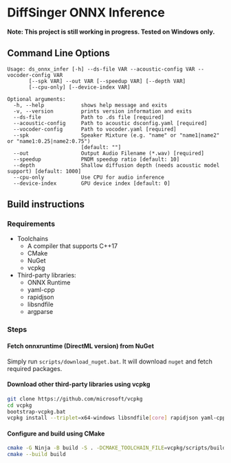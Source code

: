# DiffSinger ONNX Inference
**Note: This project is still working in progress. Tested on Windows only.**

## Command Line Options
```
Usage: ds_onnx_infer [-h] --ds-file VAR --acoustic-config VAR --vocoder-config VAR
       [--spk VAR] --out VAR [--speedup VAR] [--depth VAR]
       [--cpu-only] [--device-index VAR]

Optional arguments:
  -h, --help            shows help message and exits
  -v, --version         prints version information and exits
  --ds-file             Path to .ds file [required]
  --acoustic-config     Path to acoustic dsconfig.yaml [required]
  --vocoder-config      Path to vocoder.yaml [required]
  --spk                 Speaker Mixture (e.g. "name" or "name1|name2" or "name1:0.25|name2:0.75")
                        [default: ""]
  --out                 Output Audio Filename (*.wav) [required]
  --speedup             PNDM speedup ratio [default: 10]
  --depth               Shallow diffusion depth (needs acoustic model support) [default: 1000]
  --cpu-only            Use CPU for audio inference
  --device-index        GPU device index [default: 0]
```

## Build instructions
### Requirements
* Toolchains
  * A compiler that supports C++17
  * CMake
  * NuGet
  * vcpkg
* Third-party libraries:
  * ONNX Runtime
  * yaml-cpp
  * rapidjson
  * libsndfile
  * argparse

### Steps
#### Fetch onnxruntime (DirectML version) from NuGet
Simply run `scripts/download_nuget.bat`. It will download `nuget` and fetch required packages.

#### Download other third-party libraries using vcpkg
```bash
git clone https://github.com/microsoft/vcpkg
cd vcpkg
bootstrap-vcpkg.bat
vcpkg install --triplet=x64-windows libsndfile[core] rapidjson yaml-cpp argparse
```

#### Configure and build using CMake
```bash
cmake -G Ninja -B build -S . -DCMAKE_TOOLCHAIN_FILE=vcpkg/scripts/buildsystems/vcpkg.cmake -DVCPKG_TARGET_TRIPLET=x64-windows
cmake --build build
```
